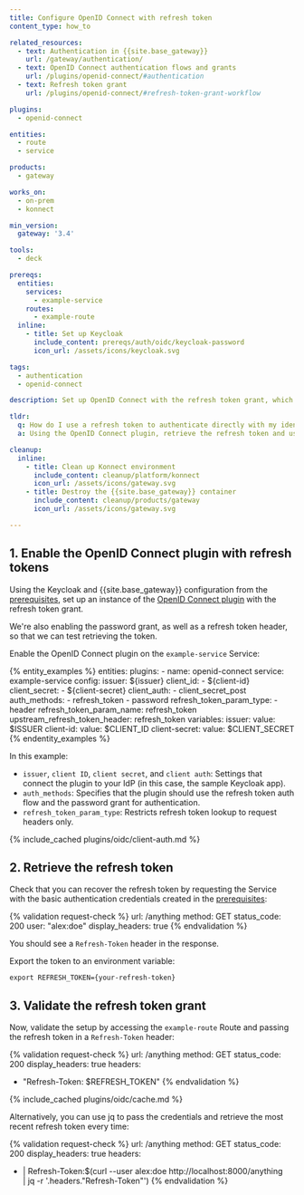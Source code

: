 ```yaml
---
title: Configure OpenID Connect with refresh token
content_type: how_to

related_resources:
  - text: Authentication in {{site.base_gateway}}
    url: /gateway/authentication/
  - text: OpenID Connect authentication flows and grants
    url: /plugins/openid-connect/#authentication
  - text: Refresh token grant
    url: /plugins/openid-connect/#refresh-token-grant-workflow

plugins:
  - openid-connect

entities:
  - route
  - service

products:
  - gateway

works_on:
  - on-prem
  - konnect

min_version:
  gateway: '3.4'

tools:
  - deck

prereqs:
  entities:
    services:
      - example-service
    routes:
      - example-route
  inline:
    - title: Set up Keycloak
      include_content: prereqs/auth/oidc/keycloak-password
      icon_url: /assets/icons/keycloak.svg

tags:
  - authentication
  - openid-connect

description: Set up OpenID Connect with the refresh token grant, which looks for a Refresh-Token header.

tldr:
  q: How do I use a refresh token to authenticate directly with my identity provider?
  a: Using the OpenID Connect plugin, retrieve the refresh token and use it to authenticate with an identity provider (IdP) by passing the refresh token in a `Refresh-Token` header.

cleanup:
  inline:
    - title: Clean up Konnect environment
      include_content: cleanup/platform/konnect
      icon_url: /assets/icons/gateway.svg
    - title: Destroy the {{site.base_gateway}} container
      include_content: cleanup/products/gateway
      icon_url: /assets/icons/gateway.svg

---
```


## 1. Enable the OpenID Connect plugin with refresh tokens

Using the Keycloak and {{site.base_gateway}} configuration from the [prerequisites](#prerequisites), 
set up an instance of the [OpenID Connect plugin](/plugins/openid-connect/) with the refresh token grant.

We're also enabling the password grant, as well as a refresh token header, so that we can test retrieving the token.

Enable the OpenID Connect plugin on the `example-service` Service:

{% entity_examples %}
entities:
  plugins:
    - name: openid-connect
      service: example-service
      config:
        issuer: ${issuer}
        client_id:
        - ${client-id}
        client_secret:
        - ${client-secret}
        client_auth:
        - client_secret_post
        auth_methods:
        - refresh_token
        - password
        refresh_token_param_type:
        - header
        refresh_token_param_name: refresh_token
        upstream_refresh_token_header: refresh_token
variables:
  issuer:
    value: $ISSUER
  client-id:
    value: $CLIENT_ID
  client-secret:
    value: $CLIENT_SECRET
{% endentity_examples %}

In this example:
* `issuer`, `client ID`, `client secret`, and `client auth`: Settings that connect the plugin to your IdP (in this case, the sample Keycloak app).
* `auth_methods`: Specifies that the plugin should use the refresh token auth flow and the password grant for authentication.
* `refresh_token_param_type`: Restricts refresh token lookup to request headers only.

{% include_cached plugins/oidc/client-auth.md %}

## 2. Retrieve the refresh token

Check that you can recover the refresh token by requesting the Service with the basic authentication credentials created in the [prerequisites](#prerequisites):

{% validation request-check %}
url: /anything
method: GET
status_code: 200
user: "alex:doe"
display_headers: true
{% endvalidation %}

You should see a `Refresh-Token` header in the response.

Export the token to an environment variable:

```
export REFRESH_TOKEN={your-refresh-token}
```

## 3. Validate the refresh token grant

Now, validate the setup by accessing the `example-route` Route and passing the refresh token in a `Refresh-Token` header:

{% validation request-check %}
url: /anything
method: GET
status_code: 200
display_headers: true
headers:
  - "Refresh-Token: $REFRESH_TOKEN"
{% endvalidation %}

{% include_cached plugins/oidc/cache.md %}

Alternatively, you can use jq to pass the credentials and retrieve the most recent refresh token every time:

{% validation request-check %}
url: /anything
method: GET
status_code: 200
display_headers: true
headers:
  - |
    Refresh-Token:$(curl --user alex:doe http://localhost:8000/anything \
            | jq -r '.headers."Refresh-Token"')
{% endvalidation %}
